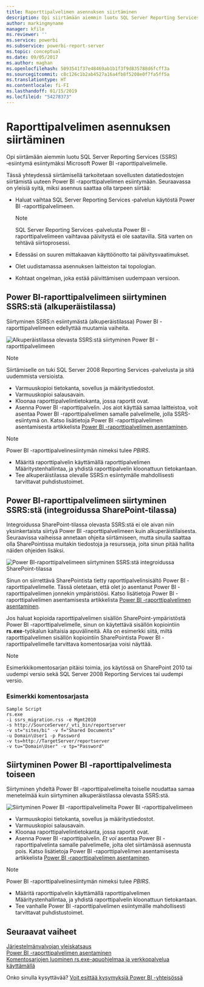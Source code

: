 ```yaml
---
title: Raporttipalvelimen asennuksen siirtäminen
description: Opi siirtämään aiemmin luotu SQL Server Reporting Services ‑esiintymä esiintymäksi Microsoft Power BI -raporttipalvelimelle.
author: markingmyname
manager: kfile
ms.reviewer: ''
ms.service: powerbi
ms.subservice: powerbi-report-server
ms.topic: conceptual
ms.date: 09/05/2017
ms.author: maghan
ms.openlocfilehash: 5093541f37e48469ab1b1f3f9d835788d6fcff3a
ms.sourcegitcommit: c8c126c1b2ab4527a16a4fb8f5208e0f7fa5ff5a
ms.translationtype: HT
ms.contentlocale: fi-FI
ms.lasthandoff: 01/15/2019
ms.locfileid: "54278373"
---
```

# <a name="migrate-a-report-server-installation"></a>Raporttipalvelimen asennuksen siirtäminen
Opi siirtämään aiemmin luotu SQL Server Reporting Services (SSRS) ‑esiintymä esiintymäksi Microsoft Power BI -raporttipalvelimelle.

Tässä yhteydessä siirtämisellä tarkoitetaan sovellusten datatiedostojen siirtämistä uuteen Power BI -raporttipalvelimen esiintymään. Seuraavassa on yleisiä syitä, miksi asennus saattaa olla tarpeen siirtää:

* Haluat vaihtaa SQL Server Reporting Services ‑palvelun käytöstä Power BI -raporttipalvelimeen.
  
  > [!NOTE]
  > SQL Server Reporting Services ‑palvelusta Power BI -raporttipalvelimeen vaihtavaa päivitystä ei ole saatavilla. Sitä varten on tehtävä siirtoprosessi.
  > 
  > 
* Edessäsi on suuren mittakaavan käyttöönotto tai päivitysvaatimukset.
* Olet uudistamassa asennuksen laitteiston tai topologian.
* Kohtaat ongelman, joka estää päivittämisen uudempaan versioon.

## <a name="migrating-to-power-bi-report-server-from-ssrs-native-mode"></a>Power BI-raporttipalvelimeen siirtyminen SSRS:stä (alkuperäistilassa)
Siirtyminen SSRS:n esiintymästä (alkuperäistilassa) Power BI -raporttipalvelimeen edellyttää muutamia vaiheita.

![](media/migrate-report-server/migrate-from-ssrs-native.png "Alkuperäistilassa olevasta SSRS:stä siirtyminen Power BI -raporttipalvelimeen")

> [!NOTE]
> Siirtämiselle on tuki SQL Server 2008 Reporting Services ‑palvelusta ja sitä uudemmista versioista.
> 
> 

* Varmuuskopioi tietokanta, sovellus ja määritystiedostot.
* Varmuuskopioi salausavain.
* Kloonaa raporttipalvelintietokanta, jossa raportit ovat.
* Asenna Power BI -raporttipalvelin. Jos aiot käyttää samaa laitteistoa, voit asentaa Power BI -raporttipalvelimen samalle palvelimelle, jolla SSRS-esiintymä on. Katso lisätietoja Power BI -raporttipalvelimen asentamisesta artikkelista [Power BI -raporttipalvelimen asentaminen](install-report-server.md).

> [!NOTE]
> Power BI -raporttipalvelinesiintymän nimeksi tulee *PBIRS*.
> 
> 

* Määritä raporttipalvelin käyttämällä raporttipalvelimen Määritystenhallintaa, ja yhdistä raporttipalvelin kloonattuun tietokantaan.
* Tee alkuperäistilassa olevalle SSRS:n esiintymälle mahdollisesti tarvittavat puhdistustoimet.

## <a name="migration-to-power-bi-report-server-from-ssrs-sharepoint-integrated-mode"></a>Power BI-raporttipalvelimeen siirtyminen SSRS:stä (integroidussa SharePoint-tilassa)
Integroidussa SharePoint-tilassa olevasta SSRS:stä ei ole aivan niin yksinkertaista siirtyä Power BI -raporttipalvelimeen kuin alkuperäistilaisesta. Seuraavissa vaiheissa annetaan ohjeita siirtämiseen, mutta sinulla saattaa olla SharePointissa muitakin tiedostoja ja resursseja, joita sinun pitää hallita näiden ohjeiden lisäksi.

![](media/migrate-report-server/migrate-from-ssrs-sharepoint.png "Power BI-raporttipalvelimeen siirtyminen SSRS:stä integroidussa SharePoint-tilassa")

Sinun on siirrettävä SharePointista tietty raporttipalvelinsisältö Power BI -raporttipalvelimelle. Tässä oletetaan, että olet jo asentanut Power BI -raporttipalvelimen jonnekin ympäristöösi. Katso lisätietoja Power BI -raporttipalvelimen asentamisesta artikkelista [Power BI -raporttipalvelimen asentaminen](install-report-server.md).

Jos haluat kopioida raporttipalvelimen sisällön SharePoint-ympäristöstä Power BI -raporttipalvelimelle, sinun on käytettävä sisällön kopiointiin **rs.exe**-työkalun kaltaisia apuvälineitä. Alla on esimerkki siitä, miltä raporttipalvelimen sisällön kopiointiin SharePointista Power BI -raporttipalvelimelle tarvittava komentosarjaa voisi näyttää.

> [!NOTE]
> Esimerkkikomentosarjan pitäisi toimia, jos käytössä on SharePoint 2010 tai uudempi versio sekä SQL Server 2008 Reporting Services tai uudempi versio.
> 
> 

### <a name="sample-script"></a>Esimerkki komentosarjasta
```
Sample Script
rs.exe
-i ssrs_migration.rss -e Mgmt2010
-s http://SourceServer/_vti_bin/reportserver
-v st="sites/bi" -v f="Shared Documents“
-u Domain\User1 -p Password
-v ts=http://TargetServer/reportserver
-v tu="Domain\User" -v tp="Password"
```

## <a name="migrateing-from-one-power-bi-report-server-to-another"></a>Siirtyminen Power BI -raporttipalvelimesta toiseen
Siirtyminen yhdeltä Power BI -raporttipalvelimelta toiselle noudattaa samaa menetelmää kuin siirtyminen alkuperäistilassa olevasta SSRS:stä.

![](media/migrate-report-server/migrate-from-pbirs.png "Siirtyminen Power BI -raporttipalvelimelta Power BI -raporttipalvelimeen")

* Varmuuskopioi tietokanta, sovellus ja määritystiedostot.
* Varmuuskopioi salausavain.
* Kloonaa raporttipalvelintietokanta, jossa raportit ovat.
* Asenna Power BI -raporttipalvelin. *Et voi* asentaa Power BI -raporttipalvelinta samalle palvelimelle, jolta olet siirtämässä asennusta pois. Katso lisätietoja Power BI -raporttipalvelimen asentamisesta artikkelista [Power BI -raporttipalvelimen asentaminen](install-report-server.md).

> [!NOTE]
> Power BI -raporttipalvelinesiintymän nimeksi tulee *PBIRS*.
> 
> 

* Määritä raporttipalvelin käyttämällä raporttipalvelimen Määritystenhallintaa, ja yhdistä raporttipalvelin kloonattuun tietokantaan.
* Tee vanhalle Power BI -raporttipalvelimen esiintymälle mahdollisesti tarvittavat puhdistustoimet.

## <a name="next-steps"></a>Seuraavat vaiheet
[Järjestelmänvalvojan yleiskatsaus](admin-handbook-overview.md)  
[Power BI -raporttipalvelimen asentaminen](install-report-server.md)  
[Komentosarjojen luominen rs.exe-apuohjelmaa ja verkkopalvelua käyttämällä](https://docs.microsoft.com/sql/reporting-services/tools/script-with-the-rs-exe-utility-and-the-web-service)

Onko sinulla kysyttävää? [Voit esittää kysymyksiä Power BI -yhteisössä](https://community.powerbi.com/)

